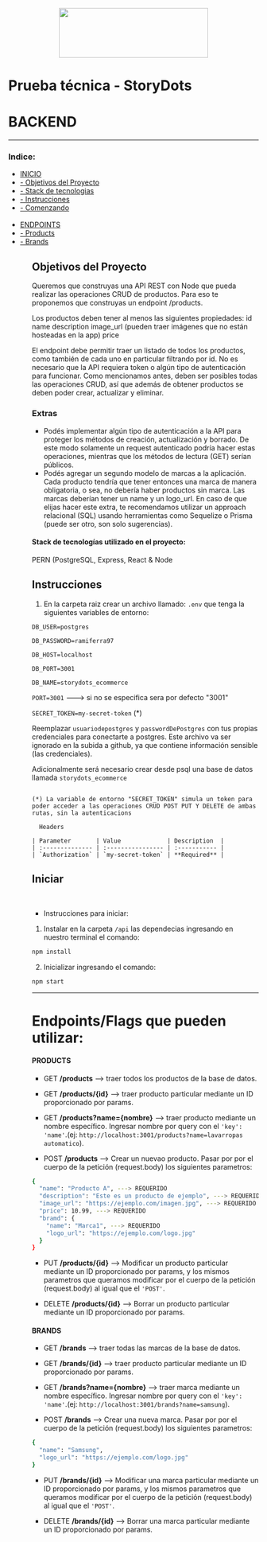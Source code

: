 <p align="center"><img height="100" width="300"  src="./Assets/ScreenShots/wannabe.png" /><p>

# Prueba técnica - StoryDots

# BACKEND

---

### Indice:

<ul>
<li> <a href="#inicio">INICIO</a>
 <li><a href="#obj">- Objetivos del Proyecto</a></li>
 <li><a href="#stack">- Stack de tecnologias</a></li>
 <li><a href="#instrucciones">- Instrucciones</a></li>
 <li><a href="#comenzando">- Comenzando</a></li>
 </li>
 <br>
<li> <a href="#endpoints">ENDPOINTS</a> 
 <li><a href="#products">- Products</a></li>
<li><a href="#brands">- Brands</a></li>
<ul>

<span id="inicio"></span>
<span id="obj"></span>

## Objetivos del Proyecto

Queremos que construyas una API REST con Node que pueda realizar las operaciones CRUD de productos. Para eso te proponemos que construyas un endpoint /products.

Los productos deben tener al menos las siguientes propiedades:
id
name
description
image_url (pueden traer imágenes que no están hosteadas en la app)
price

El endpoint debe permitir traer un listado de todos los productos, como también de cada uno en particular filtrando por id. No es necesario que la API requiera token o algún tipo de autenticación para funcionar.
Como mencionamos antes, deben ser posibles todas las operaciones CRUD, así que además de obtener productos se deben poder crear, actualizar y eliminar.

### Extras

- Podés implementar algún tipo de autenticación a la API para proteger los métodos de creación, actualización y borrado. De este modo solamente un request autenticado podría hacer estas operaciones, mientras que los métodos de lectura (GET) serían públicos.
- Podés agregar un segundo modelo de marcas a la aplicación. Cada producto tendría que tener entonces una marca de manera obligatoria, o sea, no debería haber productos sin marca. Las marcas deberían tener un name y un logo_url.
  En caso de que elijas hacer este extra, te recomendamos utilizar un approach relacional (SQL) usando herramientas como Sequelize o Prisma (puede ser otro, son solo sugerencias).

<span id="stack"></span>

#### Stack de tecnologías utilizado en el proyecto:

PERN (PostgreSQL, Express, React & Node

<span id="instrucciones"></span>

## Instrucciones

1.  En la carpeta raiz crear un archivo llamado: `.env` que tenga la siguientes variables de entorno:

`DB_USER=postgres`

`DB_PASSWORD=ramiferra97`

`DB_HOST=localhost`

`DB_PORT=3001`

`DB_NAME=storydots_ecommerce`

`PORT=3001` ---> si no se especifica sera por defecto "3001"

`SECRET_TOKEN=my-secret-token` (\*)

Reemplazar `usuariodepostgres` y `passwordDePostgres` con tus propias credenciales para conectarte a postgres. Este archivo va ser ignorado en la subida a github, ya que contiene información sensible (las credenciales).

Adicionalmente será necesario crear desde psql una base de datos llamada `storydots_ecommerce`

```http

(*) La variable de entorno "SECRET_TOKEN" simula un token para poder acceder a las operaciones CRUD POST PUT Y DELETE de ambas rutas, sin la autenticacions

  Headers

| Parameter       | Value             | Description  |
| :-------------- | :---------------- | :----------- |
| `Authorization` | `my-secret-token` | **Required** |

```

<span id="instrucciones"></span>

## Iniciar

<br />

- Instrucciones para iniciar:

1. Instalar en la carpeta `/api` las dependecias ingresando en nuestro terminal el comando:

```bash
npm install
```

2. Inicializar ingresando el comando:

```bash
npm start
```

---

<span id="endpoints"></span>

# Endpoints/Flags que pueden utilizar:

<span id="products"></span>

#### PRODUCTS

- GET <b style="">/products</b> --> traer todos los productos de la base de datos.
- GET <b style="">/products/{id}</b> --> traer producto particular mediante un ID proporcionado por params.
- GET <b style="">/products?name={nombre}</b> --> traer producto mediante un nombre específico. Ingresar nombre por query con el `'key': 'name'`.(ej: `http://localhost:3001/products?name=lavarropas automatico`).

- POST <b style="">/products</b> --> Crear un nuevao producto. Pasar por por el cuerpo de la petición (request.body) los siguientes parametros:

```bash
{
  "name": "Producto A", ---> REQUERIDO
  "description": "Este es un producto de ejemplo", ---> REQUERIDO
  "image_url": "https://ejemplo.com/imagen.jpg", ---> REQUERIDO
  "price": 10.99, ---> REQUERIDO
  "bramd": {
    "name": "Marca1", ---> REQUERIDO
    "logo_url": "https://ejemplo.com/logo.jpg"
  }
}
```

- PUT <b style="">/products/{id}</b> --> Modificar un producto particular mediante un ID proporcionado por params, y los mismos parametros que queramos modificar por el cuerpo de la petición (request.body) al igual que el `'POST'`.

- DELETE <b style="">/products/{id}</b> --> Borrar un producto particular mediante un ID proporcionado por params.

<span id="brands"></span>

#### BRANDS

- GET <b style="">/brands</b> --> traer todas las marcas de la base de datos.
- GET <b style="">/brands/{id}</b> --> traer producto particular mediante un ID proporcionado por params.
- GET <b style="">/brands?name={nombre}</b> --> traer marca mediante un nombre específico. Ingresar nombre por query con el `'key': 'name'`.(ej: `http://localhost:3001/brands?name=samsung`).

- POST <b style="">/brands</b> --> Crear una nueva marca. Pasar por por el cuerpo de la petición (request.body) los siguientes parametros:

```bash
{
  "name": "Samsung",
  "logo_url": "https://ejemplo.com/logo.jpg"
}

```

- PUT <b style="">/brands/{id}</b> --> Modificar una marca particular mediante un ID proporcionado por params, y los mismos parametros que queramos modificar por el cuerpo de la petición (request.body) al igual que el `'POST'`.

- DELETE <b style="">/brands/{id}</b> --> Borrar una marca particular mediante un ID proporcionado por params.
